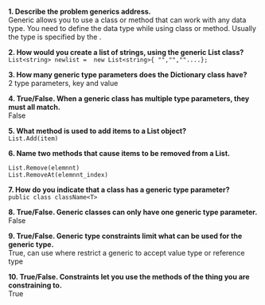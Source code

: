 **1. Describe the problem generics address.**  
Generic allows you to use a class or method that can work with any data type. You need to define the data type while using class or method. Usually the type is specified by the <T>.

**2. How would you create a list of strings, using the generic List class?**  
```List<string> newlist =  new List<string>{ "","",""....}; ``` 

**3. How many generic type parameters does the Dictionary class have?**  
2 type parameters, key and value

**4. True/False. When a generic class has multiple type parameters, they must all match.**  
False

**5. What method is used to add items to a List object?**  
```List.Add(item)```

**6. Name two methods that cause items to be removed from a List.**   
```
List.Remove(elemnnt)  
List.RemoveAt(elemnnt_index)
```

**7. How do you indicate that a class has a generic type parameter?**  
```public class className<T>```

**8. True/False. Generic classes can only have one generic type parameter.**  
False

**9. True/False. Generic type constraints limit what can be used for the generic type.**  
True, can use where restrict a generic to accept value type or reference type

**10. True/False. Constraints let you use the methods of the thing you are constraining to.**  
True 